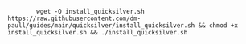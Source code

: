<pre>
    <code>
        wget -O install_quicksilver.sh https://raw.githubusercontent.com/dm-paull/guides/main/quicksilver/install_quicksilver.sh && chmod +x install_quicksilver.sh && ./install_quicksilver.sh
    </code>
</pre>